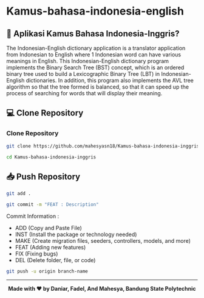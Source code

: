 # Kamus-bahasa-indonesia-english

## 🤨 Aplikasi Kamus Bahasa Indonesia-Inggris?
The Indonesian-English dictionary application is a translator application from Indonesian to English where 1 Indonesian word can have various meanings in English. This Indonesian-English dictionary program implements the Binary Search Tree (BST) concept, which is an ordered binary tree used to build a Lexicographic Binary Tree (LBT) in Indonesian-English dictionaries. In addition, this program also implements the AVL tree algorithm so that the tree formed is balanced, so that it can speed up the process of searching for words that will display their meaning.

## 💻 Clone Repository
### Clone Repository
```bash
git clone https://github.com/mahesyasn18/Kamus-bahasa-indonesia-inggris.git
```
```bash
cd Kamus-bahasa-indonesia-inggris
```

## 📥 Push Repository
```bash
git add .
```
```bash
git commit -m "FEAT : Description"
```
Commit Information : 
- ADD (Copy and Paste File)
- INST (Install the package or technology needed)
- MAKE (Create migration files, seeders, controllers, models, and more)
- FEAT (Adding new features)
- FIX (Fixing bugs)
- DEL (Delete folder, file, or code)

```bash
git push -u origin branch-name
```


------------

<p align="center"><b>Made with ❤️ by Daniar, Fadel, And Mahesya, Bandung State Polytechnic</b></p>
